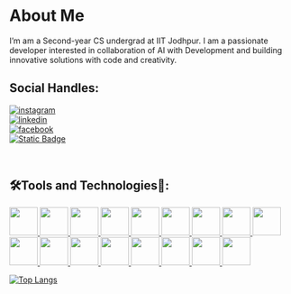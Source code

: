 
# About Me
  I’m am a Second-year CS undergrad at IIT Jodhpur. I am a passionate developer interested in collaboration of AI with Development and building innovative solutions with code and creativity.
  
## Social Handles:
<a href="https://www.instagram.com/rishi_kaneria/" >
 <img alt="instagram" src="https://img.shields.io/badge/Instagram-E4405F?logo=instagram&logoColor=white&link=https%3A%2F%2Fwww.instagram.com%2Frishi_kaneria%2F" class="inst" />
</a><br>
<a href="https://www.linkedin.com/in/rishi-kaneria-981b33280/">
 <img alt="linkedin" src="https://img.shields.io/badge/LinkedIn-0A66C2?style=plastic&logo=linkedin&logoColor=white&link=https%3A%2F%2Fwww.linkedin.com%2Fin%2Frishi-kaneria-981b33280" />
</a><br>
<a href="https://www.facebook.com/profile.php?id=100093983456054" >
 <img alt="facebook" src="https://img.shields.io/badge/Facebook-0866FF?style=plastic&logo=facebook&logoColor=white&link=https%3A%2F%2Fwww.facebook.com%2Fprofile.php%3Fid%3D100093983456054" />
</a><br>
<a href="https://mail.google.com" >
<img alt="Static Badge" src="https://img.shields.io/badge/rishipatel1112005@gmail.com-red?logo=gmail&labelColor=black&color=%23EA4335">

</a><br>

## 🛠️Tools and Technologies🔧:

<p>
  <a href="https://developer.mozilla.org/en-US/docs/Web/HTML" >
    <img src="https://user-images.githubusercontent.com/25181517/192158954-f88b5814-d510-4564-b285-dff7d6400dad.png" height="50px" />
  </a>
  <a href="https://developer.mozilla.org/en-US/docs/Web/CSS" >
    <img src="https://user-images.githubusercontent.com/25181517/183898674-75a4a1b1-f960-4ea9-abcb-637170a00a75.png" height="50px" />
  </a>
  <a href="https://getbootstrap.com/" >
    <img src="https://user-images.githubusercontent.com/25181517/183898054-b3d693d4-dafb-4808-a509-bab54cf5de34.png" height="50px" />
  </a>
  <a href="https://tailwindcss.com/" >
    <img src="https://user-images.githubusercontent.com/25181517/202896760-337261ed-ee92-4979-84c4-d4b829c7355d.png" height="50px" />
  </a>
  <a href="https://firebase.google.com/" >
    <img src="https://user-images.githubusercontent.com/25181517/189716855-2c69ca7a-5149-4647-936d-780610911353.png" height="50px" />
  </a>
  <a href="https://developer.mozilla.org/en-US/docs/Web/JavaScript" >
    <img src="https://user-images.githubusercontent.com/25181517/117447155-6a868a00-af3d-11eb-9cfe-245df15c9f3f.png" height="50px" />
  </a>
    <a href="https://react.dev/" >
    <img src="https://user-images.githubusercontent.com/25181517/183897015-94a058a6-b86e-4e42-a37f-bf92061753e5.png" height="50px" />
  </a>
  <a href="https://nodejs.org/en" >
    <img src="https://user-images.githubusercontent.com/25181517/183568594-85e280a7-0d7e-4d1a-9028-c8c2209e073c.png" height="50px" />
  </a>
  <a href="https://vite.dev/" >
    <img src="https://github-production-user-asset-6210df.s3.amazonaws.com/62091613/261395532-b40892ef-efb8-4b0e-a6b5-d1cfc2f3fc35.png" height="50px" />
  </a>
  <a href="https://en.cppreference.com/w/c/language" >
    <img src="https://user-images.githubusercontent.com/25181517/192106070-46255bcf-65e6-4c6b-a296-bf8d0d8fb2a7.png" height="50px" />
  </a>
  <a href="https://en.cppreference.com/w/cpp/language" >
    <img src="https://user-images.githubusercontent.com/25181517/192106073-90fffafe-3562-4ff9-a37e-c77a2da0ff58.png" height="50px" />
  </a>
  <a href="https://www.python.org/" >
    <img src="https://user-images.githubusercontent.com/25181517/183423507-c056a6f9-1ba8-4312-a350-19bcbc5a8697.png" height="50px" />
  </a>
  <a href="https://www.docker.com/" >
    <img src="https://user-images.githubusercontent.com/25181517/117207330-263ba280-adf4-11eb-9b97-0ac5b40bc3be.png" height="50px" />
  </a>
  <a href="https://www.postman.com/product/what-is-postman/" >
    <img src="https://skillicons.dev/icons?i=postman&perline=9" height="50px" />
  </a>
  <a href="https://www.vim.org/" >
    <img src="https://user-images.githubusercontent.com/25181517/192108889-232b3431-a585-4b36-a62d-9078bd3641d9.png" height="50px" />
  </a>
  <a href="https://code.visualstudio.com/" >
    <img src="https://user-images.githubusercontent.com/25181517/192108891-d86b6220-e232-423a-bf5f-90903e6887c3.png" height="50px" />
  </a>
  <a href="https://github.com/" >
    <img src="https://user-images.githubusercontent.com/25181517/192108374-8da61ba1-99ec-41d7-80b8-fb2f7c0a4948.png" height="50px" />
  </a>
      
</p>

[![Top Langs](https://github-readme-stats.vercel.app/api/top-langs/?username=Rk1805)](https://github.com/Rk1805/github-readme-stats)

<!--[![trophy](https://github-profile-trophy.vercel.app/?username=Rk1805)](https://github.com/Rk1805/github-profile-trophy)-->

<!--![](https://komarev.com/ghpvc/?username=Rk1805&color=green)-->

<!--![Rishi's GitHub stats](https://github-readme-stats.vercel.app/api?username=Rk1805&show_icons=true)-->

<!---
Rk1805/Rk1805 is a ✨ special ✨ repository because its `README.md` (this file) appears on your GitHub profile.
You can click the Preview link to take a look at your changes.
--->
